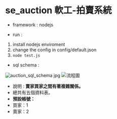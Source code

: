# se_auction 軟工-拍賣系統
  - framework : nodejs
  
  - run : 
  1. install nodejs enviroment 
  2. change the config in config/default.json
  3. `node test.js`
  - sql schema : 
  
  ![auction_sql_schema jpg](https://user-images.githubusercontent.com/96759292/203079936-0d7d37c5-0b07-460b-859f-453ce033d404.jpg)
  ![流程圖](https://user-images.githubusercontent.com/100771005/204227158-e5edc1e4-333b-46a1-aca4-b8522cca9768.png)

  - 說明 : <b>賣家買家之間有著複雜關係。</b>
  - 總共有五個資料表。
  - <b>預設帳號：</b>
  - 買家：1
  - 賣家：2
  
  
  
  


